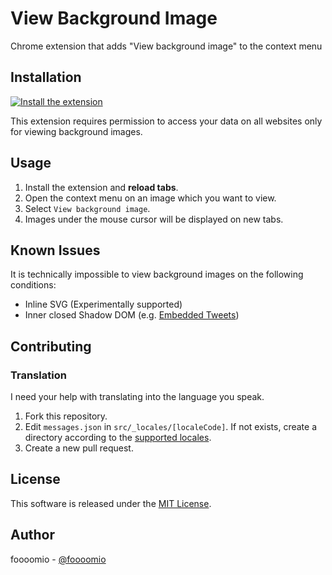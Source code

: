 # View Background Image
Chrome extension that adds "View background image" to the context menu

## Installation

[![Install the extension](https://developer.chrome.com/webstore/images/ChromeWebStore_BadgeWBorder_v2_206x58.png)](https://chrome.google.com/webstore/detail/cegndknljaapfbnmfnagomhhgbajjibd)

This extension requires permission to access your data on all websites only for viewing background images.

## Usage

1. Install the extension and __reload tabs__.
2. Open the context menu on an image which you want to view.
3. Select `View background image`.
4. Images under the mouse cursor will be displayed on new tabs.

## Known Issues

It is technically impossible to view background images on the following conditions:

* Inline SVG (Experimentally supported)
* Inner closed Shadow DOM (e.g. [Embedded Tweets](https://developer.twitter.com/en/docs/twitter-for-websites/embedded-tweets/overview.html))

## Contributing

### Translation
I need your help with translating into the language you speak.

1. Fork this repository.
2. Edit `messages.json` in `src/_locales/[localeCode]`. If not exists, create a directory according to the [supported locales](https://developer.chrome.com/webstore/i18n?csw=1#localeTable).
3. Create a new pull request.

## License
This software is released under the [MIT License](https://github.com/foooomio/view-background-image/blob/master/LICENSE.txt).

## Author
foooomio - [@foooomio](https://twitter.com/foooomio)
